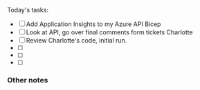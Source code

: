 Today's tasks:
- [ ] Add Application Insights to my Azure API Bicep
- [ ] Look at API, go over final comments form tickets Charlotte
- [ ] Review Charlotte's code, initial run.
- [ ] 
- [ ] 
- [ ]  

### Other notes

